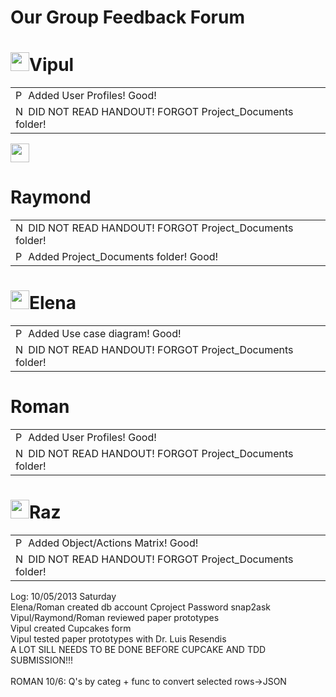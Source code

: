 Our Group Feedback Forum
===========

<h1><img src="http://p.ebaystatic.com/aw/pics/icon/iconYellowStar_25x25.gif" height="30" width="30"/>Vipul</h1>
<table>
<tr>
<td>
<img src="http://q.ebaystatic.com/aw/pics/icon/iconPos_16x16.gif" height="16" width="16" alt="Positive feedback rating">
Added User Profiles! Good!
</td>
</tr>
<tr>
<td>
<img src="http://q.ebaystatic.com/aw/pics/icon/iconNeg_16x16.gif" height="16" width="16" alt="Negative feedback rating"> 
DID NOT READ HANDOUT! FORGOT Project_Documents folder!
</td>
</tr>
</table>

<img src="http://p.ebaystatic.com/aw/pics/icon/iconYellowStar_25x25.gif" height="30" width="30"/><h1>Raymond</h1>
<table>

<tr>
<td>
<img src="http://q.ebaystatic.com/aw/pics/icon/iconNeg_16x16.gif" height="16" width="16" alt="Negative feedback rating"> 
DID NOT READ HANDOUT! FORGOT Project_Documents folder!
</td>
</tr>
<tr>
<td>
<img src="http://q.ebaystatic.com/aw/pics/icon/iconPos_16x16.gif" height="16" width="16" alt="Positive feedback rating">
Added Project_Documents folder! Good!
</td>
</tr>
</table>

<h1><img src="http://p.ebaystatic.com/aw/pics/icon/iconYellowStar_25x25.gif" height="30" width="30"/>Elena</h1>
<table>
<tr>
<td>
<img src="http://q.ebaystatic.com/aw/pics/icon/iconPos_16x16.gif" height="16" width="16" alt="Positive feedback rating">
Added Use case diagram! Good!
</td>
</tr>
<tr>
<td>
<img src="http://q.ebaystatic.com/aw/pics/icon/iconNeg_16x16.gif" height="16" width="16" alt="Negative feedback rating"> 
DID NOT READ HANDOUT! FORGOT Project_Documents folder!
</td>
</tr>
</table>
<h1>Roman</h1>
<table>
<tr>
<td>
<img src="http://q.ebaystatic.com/aw/pics/icon/iconPos_16x16.gif" height="16" width="16" alt="Positive feedback rating">
Added User Profiles! Good!
</td>
</tr>
<tr>
<td>
<img src="http://q.ebaystatic.com/aw/pics/icon/iconNeg_16x16.gif" height="16" width="16" alt="Negative feedback rating"> 
DID NOT READ HANDOUT! FORGOT Project_Documents folder!
</td>
</tr>
</table>

<h1><img src="http://p.ebaystatic.com/aw/pics/icon/iconYellowStar_25x25.gif" height="30" width="30"/>Raz</h1>
<table>
<tr>
<td>
<img src="http://q.ebaystatic.com/aw/pics/icon/iconPos_16x16.gif" height="16" width="16" alt="Positive feedback rating">
Added Object/Actions Matrix! Good!
</td>
</tr>
<tr>
<td>
<img src="http://q.ebaystatic.com/aw/pics/icon/iconNeg_16x16.gif" height="16" width="16" alt="Negative feedback rating"> 
DID NOT READ HANDOUT! FORGOT Project_Documents folder!
</td>
</tr>
</table>

Log: 10/05/2013 Saturday <br>
Elena/Roman created db account Cproject Password snap2ask<br>
Vipul/Raymond/Roman reviewed paper prototypes<br>
Vipul created Cupcakes form<br>
Vipul tested paper prototypes with Dr. Luis Resendis<br>
A LOT SILL NEEDS TO BE DONE BEFORE CUPCAKE AND TDD SUBMISSION!!!<br>
<br>
ROMAN 10/6: Q's by categ + func to convert selected rows->JSON
